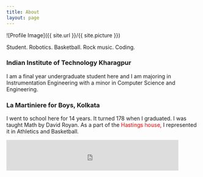 ```yaml
---
title: About
layout: page
---
```

![Profile Image]({{ site.url }}/{{ site.picture }})

Student. Robotics. Basketball. Rock music. Coding.

### <a href="http://www.iitkgp.ac.in/" style="text-decoration: none">Indian Institute of Technology Kharagpur</a>

I am a final year undergraduate student here and I am majoring in Instrumentation Engineering with a minor in Computer Science and Engineering.

### <a href="http://www.lamartiniere.co/" style="text-decoration: none">La Martiniere for Boys, Kolkata</a>
I went to school here for 14 years. It turned 178 when I graduated. I was taught Math by <a href="https://www.youtube.com/watch?v=4ST_vrqMg_Q" style="text-decoration: none">David Royan</a>.
As a part of the <font color="red">Hastings house,</font> I represented it in Athletics and Basketball.

<iframe src="https://www.facebook.com/plugins/follow?href=https%3A%2F%2Fwww.facebook.com%2Fshashwatg3&amp;layout=standard&amp;show_faces=true&amp;colorscheme=light&amp;width=450&amp;height=80" scrolling="no" frameborder="0" style="border:none; overflow:hidden; width:450px; height:80px;" allowTransparency="true"></iframe>